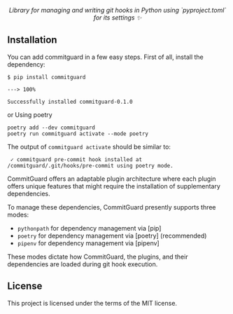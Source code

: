 
<p align="center">
    <em>Library for managing and writing git hooks in Python using `pyproject.toml` for its settings ✨</em>
</p>

## Installation

You can add commitguard in a few easy steps. First of all, install the dependency:

```shell
$ pip install commitguard

---> 100%

Successfully installed commitguard-0.1.0
```

or Using poetry

```shell
poetry add --dev commitguard
poetry run commitguard activate --mode poetry
```

The output of `commitguard activate` should be similar to:

```shell
 ✓ commitguard pre-commit hook installed at /commitguard/.git/hooks/pre-commit using poetry mode.
```

CommitGuard offers an adaptable plugin architecture where each plugin offers unique features that might require the installation of supplementary dependencies.

To manage these dependencies, CommitGuard presently supports three modes:


* `pythonpath` for dependency management via [pip]
* `poetry` for dependency management via [poetry] (recommended)
* `pipenv` for dependency management via [pipenv]

These modes dictate how CommitGuard, the plugins, and their dependencies are loaded during git hook execution.

## License

This project is licensed under the terms of the MIT license.

